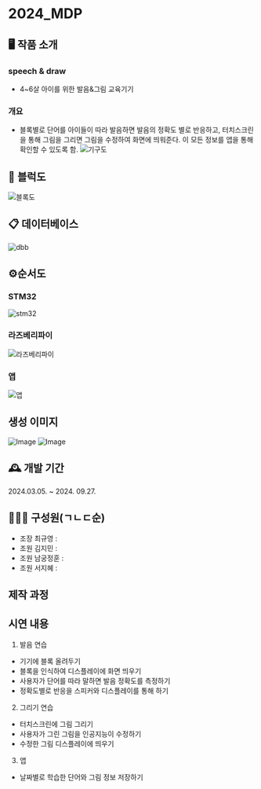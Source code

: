 # 2024_MDP
## 🖥 작품 소개
### speech & draw
- 4~6살 아이를 위한 발음&그림 교육기기
### 개요
- 블록별로 단어를 아이들이 따라 발음하면 발음의 정확도 별로 반응하고, 터치스크린을 통해 그림을 그리면 그림을 수정하여 화면에 띄워준다. 이 모든 정보를 앱을 통해 확인할 수 있도록 함.
  ![기구도](https://github.com/Leegyu66/2024_MDP/assets/96297784/855c1e5d-15aa-4a5d-84f6-20f6823f7371)
## 🔨 블럭도
  ![블록도](https://github.com/Leegyu66/2024_MDP/assets/145430337/c8fa28cb-4377-4e0e-ac84-3160a2d96219)
## 📋 데이터베이스
  ![dbb](https://github.com/Leegyu66/2024_MDP/assets/145430337/045819c3-cf0d-4c3e-9898-2b2125867aed)
## ⚙순서도
  ### STM32
  ![stm32](https://github.com/Leegyu66/2024_MDP/assets/145430337/fbc85121-d01f-4cbe-8ddc-a79224d0474b)
  ### 라즈베리파이
  ![라즈베리파이](https://github.com/Leegyu66/2024_MDP/assets/145430337/3cc75678-f134-4083-8581-22e4b9553835)
  ### 앱
  ![앱](https://github.com/Leegyu66/2024_MDP/assets/145430337/f23334a3-99dd-48da-9cb4-9698356c9338)

## 생성 이미지
![Image](https://github.com/user-attachments/assets/d8c0bce2-5e20-487b-ae0c-981c90b5376b)
![Image](https://github.com/user-attachments/assets/780a9190-94b9-4d5d-a746-4b30a914830d)

## 🕰 개발 기간
2024.03.05. ~ 2024. 09.27.
## 👨‍👦‍👦 구성원(ㄱㄴㄷ순)
- 조장 최규영 : 
- 조원 김지민 :
- 조원 남궁정훈 :
- 조원 서지혜 :
## 제작 과정
## 시연 내용
1. 발음 연습
- 기기에 블록 올려두기
- 블록을 인식하여 디스플레이에 화면 띄우기
- 사용자가 단어를 따라 말하면 발음 정확도를 측정하기
- 정확도별로 반응을 스피커와 디스플레이를 통해 하기
2. 그리기 연습
- 터치스크린에 그림 그리기
- 사용자가 그린 그림을 인공지능이 수정하기
- 수정한 그림 디스플레이에 띄우기
3. 앱
- 날짜별로 학습한 단어와 그림 정보 저장하기
